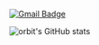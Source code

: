 [![Gmail Badge](https://img.shields.io/badge/Gmail-d14836?style=flat=square&logo=Gmail&logoColor=white&link=mailto:ciela042601@gmail.com)](mailto:ciela042601@gmail.com)

![orbit's GitHub stats](https://github-readme-stats.vercel.app/api?username=ciela0426&show_icons=true&theme=dark)
